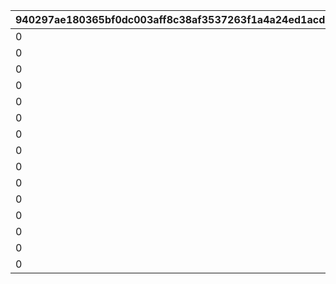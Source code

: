 |940297ae180365bf0dc003aff8c38af3537263f1a4a24ed1acd2f26c7a6f11d8|e979a32e76c7282ba3bd6845a969015e708f66459ec3aa8fbbc038d3e2c67da0|0c4b5ca8194a796daacd7deebf87568d65df97d7601de25c10c40b14afa8a700|3bd96f0b6ad903c20eb00f2d9b0fc957b923153b68ec539a7e212b3c36dc96b6|3b49bf650df65b619cd3b58d74cd9dd51614ce32b142c7ab3247df91649a3dfa|5448ea91ab17c6b7439cb4489be2b7d83d1d915bbad2dd0c854dad33a8fb6545|6eab9961fb2419f6e77cac15437953f4b18fe7cb661c0c6758b93ab5c8992363|2956819be5f539433ca1708e6b89cd1cbdae6efa32ebc46a0b930b856992772b|8cb5e617a811b0bf15c9cca68fc8e7bf8026acbb3aacfb7c6bfe0903bc5aa6c7|0f6e2f16799898865fe79ae933cf27a2b98dd0ce7d1a6cffc1953124bb4e29a5|7286c6686e39618ff48beb367ee78a1a3c3cb36372ebf9c35183acb745456f45|7da6161b0aef03c39ea5cca37fe0f259f31a84ee019946c554bba1de8592dbf4|57f9aaf4871616b6af6327b6a3cb0c8b583c1aba454d4f9abc27662a10a0841d|a3895dff9767518c6c4ce8d3575a9e6a79463a8efdebcee99f00640956175c2f|796df312491806c475072a7a7ffb568f956b6aca5b08256a6d5b1a43412e1060|94155c32c38000f8539baa7c5401ef49d69e2934039be6d8ef83714c2bf9d08c|7cc6dc0a3f425c3472cba3026f24217f33d71ab73edd4ae7c81012fabb54ee6d|32f09ed7cd445f7584f3e237336cb58332b31af50b26f0ac7568bd98ad0b7fc1|911107bdaaf616ed0b50180fcc79e3bb9a26d4c0c1cfed6ed0a60f646eacecd9|
| --- | --- | --- | --- | --- | --- | --- | --- | --- | --- | --- | --- | --- | --- | --- | --- | --- | --- | --- |
|0|2|20004|12|1002200|2000000|0|0|1|94002|0|23001|50|2|1|50|0|80|0|
|0|2|20004|12|1002200|1600000|0|0|2|94002|0|23001|40|2|51|100|0|80|0|
|0|2|20004|12|1002200|1400000|0|0|3|94002|0|23001|40|2|101|200|0|60|0|
|0|2|20004|12|1002200|1200000|0|0|4|94002|0|23001|35|2|201|500|0|60|0|
|0|2|20004|12|1002200|1000000|0|0|5|94002|0|23001|35|2|501|1000|0|40|0|
|0|2|20004|12|1002200|800000|0|0|6|94002|0|23001|30|2|1001|1500|0|40|0|
|0|2|20004|12|1002200|600000|0|0|7|94002|0|23001|25|2|1501|2000|0|40|0|
|0|2|20003|12|1002200|600000|0|0|8|94002|0|23001|25|2|2001|3000|0|80|0|
|0|2|20003|12|1002200|400000|0|0|9|94002|0|23001|20|2|3001|5000|0|60|0|
|0|2|20003|12|1002200|300000|0|0|10|94002|0|23001|15|2|5001|10000|0|40|0|
|0|2|20003|12|1002200|200000|0|0|11|94002|0|23001|10|2|10001|100000|0|20|0|
|0|2|20003|12|1002200|100000|0|0|12|94002|0|23001|5|2|100001|200000|0|12|0|
|0|2|20003|12|1002200|80000|0|0|13|94002|0|23001|5|2|200001|300000|0|8|0|
|0|2|20003|12|1002200|60000|0|0|14|94002|0|23001|5|2|300001|400000|0|5|0|
|0|2|20003|12|1002200|50000|0|0|15|94002|0|23001|5|2|400001|-1|0|3|0|